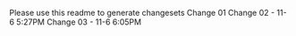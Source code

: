 Please use this readme to generate changesets
Change 01
Change 02 - 11-6 5:27PM
Change 03 - 11-6 6:05PM
